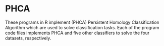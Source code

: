 # PHCA
These programs in R implement (PHCA) Persistent Homology Classification Algorithm which are used to solve classification tasks.
Each of the program code files implements PHCA and five other classifiers to solve the four datasets, respectively.
